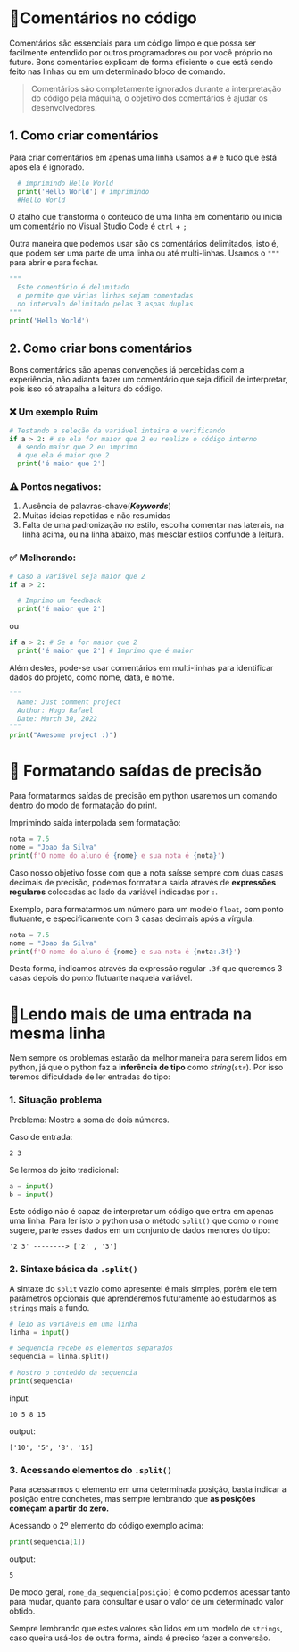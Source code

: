 # 📍Comentários no código

Comentários são essenciais para um código limpo e que possa ser facilmente entendido por outros programadores ou por você próprio no futuro. Bons comentários explicam de forma eficiente o que está sendo feito nas linhas ou em um determinado bloco de comando.

> Comentários são completamente ignorados durante a interpretação do código pela máquina, o objetivo dos comentários é ajudar os desenvolvedores.

## 1. Como criar comentários

Para criar comentários em apenas uma linha usamos a `#` e tudo que está após ela é ignorado.

```py
  # imprimindo Hello World
  print('Hello World') # imprimindo
  #Hello World
```

O atalho que transforma o conteúdo de uma linha em comentário ou inicia um comentário no Visual Studio Code é `ctrl` + `;`

Outra maneira que podemos usar são os comentários delimitados, isto é, que podem ser uma parte de uma linha ou até multi-linhas. Usamos o `"""` para abrir e para fechar.

```py
"""
  Este comentário é delimitado
  e permite que várias linhas sejam comentadas
  no intervalo delimitado pelas 3 aspas duplas
"""
print('Hello World')
```

## 2. Como criar **bons comentários**

Bons comentários são apenas convenções já percebidas com a experiência, não adianta fazer um comentário que seja dificil de interpretar, pois isso só atrapalha a leitura do código.

### ❌ Um exemplo Ruim
```py
# Testando a seleção da variável inteira e verificando
if a > 2: # se ela for maior que 2 eu realizo o código interno
  # sendo maior que 2 eu imprimo
  # que ela é maior que 2
  print('é maior que 2')
```

### ⚠️ Pontos negativos:
1. Ausência de palavras-chave(***Keywords***)
2. Muitas ideias repetidas e não resumidas
3. Falta de uma padronização no estilo, escolha comentar nas laterais, na linha acima, ou na linha abaixo, mas mesclar estilos confunde a leitura.

### ✅ Melhorando:

```py
# Caso a variável seja maior que 2
if a > 2:

  # Imprimo um feedback
  print('é maior que 2')
```

ou

```py
if a > 2: # Se a for maior que 2
  print('é maior que 2') # Imprimo que é maior
```

Além destes, pode-se usar comentários em multi-linhas para identificar dados do projeto, como nome, data, e nome.

```py
"""
  Name: Just comment project
  Author: Hugo Rafael
  Date: March 30, 2022
"""
print("Awesome project :)")
```


# 📍 Formatando saídas de precisão

Para formatarmos saídas de precisão em python usaremos um comando dentro do modo de formatação do print.

Imprimindo saída interpolada sem formatação:

```py
nota = 7.5
nome = "Joao da Silva"
print(f'O nome do aluno é {nome} e sua nota é {nota}')
```

Caso nosso objetivo fosse com que a nota saísse sempre com duas casas decimais de precisão, podemos formatar a saída através de **expressões regulares** colocadas ao lado da variável indicadas por `:`.

Exemplo, para formatarmos um número para um modelo `float`, com ponto flutuante, e especificamente com 3 casas decimais após a vírgula.

```py
nota = 7.5
nome = "Joao da Silva"
print(f'O nome do aluno é {nome} e sua nota é {nota:.3f}')
```

Desta forma, indicamos através da expressão regular `.3f` que queremos 3 casas depois do ponto flutuante naquela variável.

# 📍Lendo mais de uma entrada na mesma linha

Nem sempre os problemas estarão da melhor maneira para serem lidos em python, já que o python faz a **inferência de tipo** como *string*(`str`). Por isso teremos dificuldade de ler entradas do tipo:

### 1. Situação problema

Problema: Mostre a soma de dois números.

Caso de entrada:
```
2 3
```

Se lermos do jeito tradicional:
```py
a = input()
b = input()
```

Este código não é capaz de interpretar um código que entra em apenas uma linha. Para ler isto o python usa o método `split()` que como o nome sugere, parte esses dados em um conjunto de dados menores do tipo: 

```
'2 3' --------> ['2' , '3']
```

### 2. Sintaxe básica da `.split()`

A sintaxe do `split` vazio como apresentei é mais simples, porém ele tem parâmetros opcionais que aprenderemos futuramente ao estudarmos as `strings` mais a fundo.

```py
# leio as variáveis em uma linha
linha = input()

# Sequencia recebe os elementos separados
sequencia = linha.split()

# Mostro o conteúdo da sequencia
print(sequencia)
```

input:
```
10 5 8 15
```

output:
```
['10', '5', '8', '15]
```

### 3. Acessando elementos do `.split()`

Para acessarmos o elemento em uma determinada posição, basta indicar a posição entre conchetes, mas sempre lembrando que **as posições começam a partir do zero.**

Acessando o 2º elemento do código exemplo acima:
```py
print(sequencia[1])
```

output:
```
5
```

De modo geral, `nome_da_sequencia[posição]` é como podemos acessar tanto para mudar, quanto para consultar e usar o valor de um determinado valor obtido.

Sempre lembrando que estes valores são lidos em um modelo de `strings`, caso queira usá-los de outra forma, ainda é preciso fazer a conversão.


<!-- # `if` with resources -->
